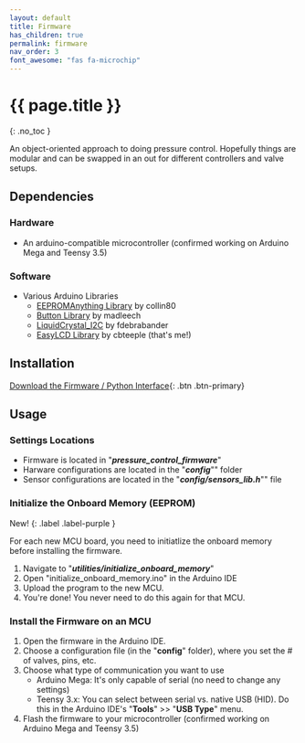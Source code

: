 ```yaml
---
layout: default
title: Firmware
has_children: true
permalink: firmware
nav_order: 3
font_awesome: "fas fa-microchip"
---
```



# <i class="{{ page.font_awesome }}"></i> {{ page.title }}
{: .no_toc }


An object-oriented approach to doing pressure control. Hopefully things are modular and can be swapped in an out for different controllers and valve setups.


## Dependencies

### Hardware
- An arduino-compatible microcontroller (confirmed working on Arduino Mega and Teensy 3.5)

### Software
- Various Arduino Libraries
    - [EEPROMAnything Library](https://github.com/collin80/EEPROMAnything) by collin80
    - [Button Library](https://github.com/madleech/Button) by madleech
    - [LiquidCrystal_I2C](https://github.com/fdebrabander/Arduino-LiquidCrystal-I2C-library) by fdebrabander
    - [EasyLCD Library](https://github.com/cbteeple/EasyLCD) by cbteeple (that's me!)
    
## Installation
[Download the Firmware / Python Interface](https://github.com/cbteeple/pressure_controller){: .btn .btn-primary}

## Usage
### Settings Locations
- Firmware is located in "**_pressure_control_firmware_**"
- Harware configurations are located in the "**_config_**"" folder
- Sensor configurations are located in the "**_config/sensors_lib.h_**"" file


### Initialize the Onboard Memory (EEPROM)
New!
{: .label .label-purple }

For each new MCU board, you need to initiatlize the onboard memory before installing the firmware.
1. Navigate to "**_utilities/initialize_onboard_memory_**"
2. Open "initialize_onboard_memory.ino" in the Arduino IDE
3. Upload the program to the new MCU.
4. You're done! You never need to do this again for that MCU.

### Install the Firmware on an MCU
1. Open the firmware in the Arduino IDE.
2. Choose a configuration file (in the "**config**" folder), where you set the # of valves, pins, etc.
4. Choose what type of communication you want to use
    - Arduino Mega: It's only capable of serial (no need to change any settings)
    - Teensy 3.x: You can select between serial vs. native USB (HID). Do this in the Arduino IDE's "**Tools**" >> "**USB Type**" menu.
5. Flash the firmware to your microcontroller (confirmed working on Arduino Mega and Teensy 3.5)



